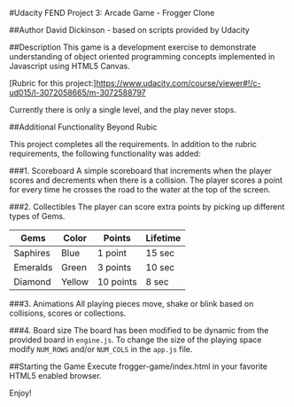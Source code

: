#Udacity FEND Project 3: Arcade Game - Frogger Clone

##Author
David Dickinson - based on scripts provided by Udacity

##Description
This game is a development exercise to demonstrate understanding of object oriented programming concepts
implemented in Javascript using HTML5 Canvas.

[Rubric for this project:]https://www.udacity.com/course/viewer#!/c-ud015/l-3072058665/m-3072588797

Currently there is only a single level, and the play never stops.

##Additional Functionality Beyond Rubic

This project completes all the requirements.  In addition to the rubric requirements, the following functionality was added:

###1.  Scoreboard
A simple scoreboard that increments when the player scores and decrements when there is a collision.
The player scores a point for every time he crosses the road to the water at the top of the screen.

###2.  Collectibles
The player can score extra points by picking up different types of Gems.

| Gems | Color | Points | Lifetime |
| ---------------- | ----------- | ------------ | --------------- |
| Saphires | Blue  | 1 point | 15 sec |
| Emeralds | Green  | 3 points | 10 sec |
| Diamond | Yellow  | 10 points | 8 sec |

###3.  Animations
All playing pieces move, shake or blink based on collisions, scores or collections.

###4.  Board size
The board has been modified to be dynamic from the provided board in `engine.js`.
To change the size of the playing space modify `NUM_ROWS` and/or `NUM_COLS` in the `app.js` file.

##Starting the Game
Execute frogger-game/index.html in your favorite HTML5 enabled browser.

Enjoy!


